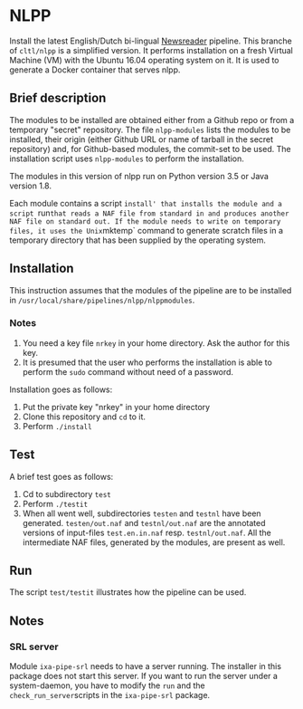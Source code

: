 NLPP
====


Install the latest English/Dutch bi-lingual
[Newsreader](http://www.newsreader-project.eu) pipeline.  This branche
of `cltl/nlpp` is a simplified version. It performs installation on a
fresh Virtual Machine (VM) with the Ubuntu 16.04 operating system on
it. It is used to generate a Docker container that serves nlpp.

## Brief description

The modules to be installed are obtained either from a Github repo or
from a temporary "secret" repository. The file `nlpp-modules` lists
the modules to be installed, their origin (either Github URL or name
of tarball in the secret repository) and, for Github-based modules,
the commit-set to be used. The installation script uses `nlpp-modules`
to perform the installation.

The modules in this version of nlpp run on Python version 3.5 or Java
version 1.8.

Each module contains a script `install' that installs the module and a
script `run` that reads a NAF file from standard in and produces
another NAF file on standard out. If the module needs to write on
temporary files, it uses the Unix `mktemp` command to generate scratch
files in a temporary directory that has been supplied by the operating
system.


## Installation

This instruction assumes that the modules of the pipeline are to be
installed in `/usr/local/share/pipelines/nlpp/nlppmodules`. 

### Notes

1. You need a key file `nrkey` in your home directory. Ask the author
   for this key.
2. It is presumed that the user who performs the installation is able
   to perform the `sudo` command without need of a password.



Installation goes as follows:

1. Put the private key "nrkey" in your home directory
2. Clone this repository and `cd` to it.
3. Perform `./install`

## Test

A brief test goes as follows:

1. Cd to subdirectory `test`
2. Perform `./testit`
3. When all went well, subdirectories `testen` and `testnl` have been
   generated. `testen/out.naf` and `testnl/out.naf` are the annotated versions of input-files
   `test.en.in.naf` resp. `testnl/out.naf`. All the intermediate NAF
   files, generated by the modules, are present as well.


## Run

The script `test/testit` illustrates how the pipeline can be used.

## Notes

### SRL server

Module `ixa-pipe-srl` needs to have a server running. The installer in
this package does not start this server. If you want to run the server
under a system-daemon, you have to modify the `run` and the
`check_run_server`scripts in the `ixa-pipe-srl` package.


